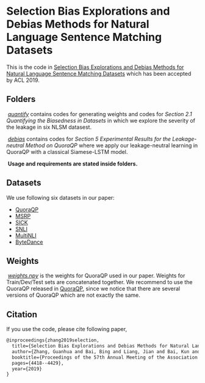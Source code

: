 # Selection Bias Explorations and Debias Methods for Natural Language Sentence Matching Datasets

This is the code in [Selection Bias Explorations and Debias Methods for Natural Language Sentence Matching Datasets](<https://arxiv.org/abs/1905.06221>) which has been accepted by ACL 2019.

## Folders

​	*<u>quantify</u>* contains codes for generating weights and codes for *Section 2.1 Quantifying the Biasedness in Datasets* in which we explore the severity of the leakage in six NLSM datasest.

​	*<u>debias</u>* contains codes for *Section 5 Experimental Results for the Leakage-neutral Method on QuoraQP* where we apply our leakage-neutral learning in QuoraQP with a classical Siamese-LSTM model.

​	**Usage and requirements are stated inside folders.**

## Datasets

We use following six datasets in our paper:

- [QuoraQP](<https://drive.google.com/file/d/0B0PlTAo--BnaQWlsZl9FZ3l1c28/view>)
- [MSRP](<https://www.microsoft.com/en-us/download/details.aspx?id=52398>)
- [SICK](<http://alt.qcri.org/semeval2014/task1/index.php?id=data-and-tools>)
- [SNLI](<https://nlp.stanford.edu/projects/snli/>)
- [MultiNLI](<https://www.nyu.edu/projects/bowman/multinli/>)
- [ByteDance](<https://www.kaggle.com/c/fake-news-pair-classification-challenge/data>)

## Weights

​	*<u>weights.npy</u>* is the weights for QuoraQP used in our paper. Weights for Train/Dev/Test sets are concatenated together. We recommend to use the QuoraQP released in [QuoraQP](<https://drive.google.com/file/d/0B0PlTAo--BnaQWlsZl9FZ3l1c28/view>), since we notice that there are several versions of QuoraQP which are not exactly the same.

## Citation

If you use the code, please cite following paper,

```latex
@inproceedings{zhang2019selection,
  title={Selection Bias Explorations and Debias Methods for Natural Language Sentence Matching Datasets},
  author={Zhang, Guanhua and Bai, Bing and Liang, Jian and Bai, Kun and Chang, Shiyu and Yu, Mo and Zhu, Conghui and Zhao, Tiejun},
  booktitle={Proceedings of the 57th Annual Meeting of the Association for Computational Linguistics},
  pages={4418--4429},
  year={2019}
}
```
